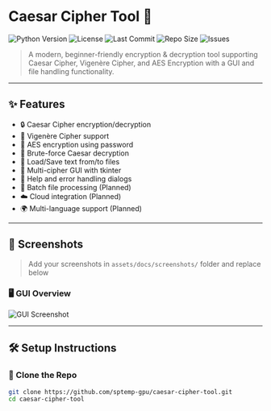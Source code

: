 # Caesar Cipher Tool 🔐

![Python Version](https://img.shields.io/badge/python-3.12%2B-blue.svg)
![License](https://img.shields.io/github/license/sptemp-gpu/caesar-cipher-tool)
![Last Commit](https://img.shields.io/github/last-commit/sptemp-gpu/caesar-cipher-tool)
![Repo Size](https://img.shields.io/github/repo-size/sptemp-gpu/caesar-cipher-tool)
![Issues](https://img.shields.io/github/issues/sptemp-gpu/caesar-cipher-tool)

> A modern, beginner-friendly encryption & decryption tool supporting Caesar Cipher, Vigenère Cipher, and AES Encryption with a GUI and file handling functionality.

---

## ✨ Features

- 🔒 Caesar Cipher encryption/decryption
- 🔑 Vigenère Cipher support
- 🔐 AES encryption using password
- 🧠 Brute-force Caesar decryption
- 📂 Load/Save text from/to files
- 📑 Multi-cipher GUI with tkinter
- 💬 Help and error handling dialogs
- 📝 Batch file processing (Planned)
- ☁️ Cloud integration (Planned)
- 🌍 Multi-language support (Planned)

---

## 📸 Screenshots

> Add your screenshots in `assets/docs/screenshots/` folder and replace below

### 🖥️ GUI Overview
![GUI Screenshot](assets/docs/screenshots/gui_main.png)

---

## 🛠️ Setup Instructions

### 🔽 Clone the Repo
```bash
git clone https://github.com/sptemp-gpu/caesar-cipher-tool.git
cd caesar-cipher-tool
